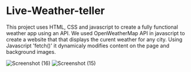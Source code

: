 # Live-Weather-teller
This project uses HTML, CSS and javascript to create a fully functional weather app using an API. We used OpenWeatherMap API in javascript to create a website that that displays the curent weather for any city.
Using Javascript 'fetch()' it dynamicaly modifies content on the page and background images.

![Screenshot (16)](https://github.com/Maan2607/Live-Weather-teller/assets/101566688/be4273cc-7ee8-445c-af14-fc180075e00f)
![Screenshot (15)](https://github.com/Maan2607/Live-Weather-teller/assets/101566688/9048838f-947d-4173-aeff-78c882d25a34)
